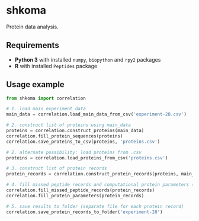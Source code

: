 shkoma
======
Protein data analysis.


## Requirements
* **Python 3** with installed `numpy`, `biopython` and `rpy2` packages
* **R** with installed `Peptides` package

## Usage example

```python
from shkoma import correlation

# 1. load main experiment data
main_data = correlation.load_main_data_from_csv('experiment-28.csv')

# 2. construct list of proteins using main_data
proteins = correlation.construct_proteins(main_data)
correlation.fill_protein_sequences(proteins)
correlation.save_proteins_to_csv(proteins, 'proteins.csv')

# 2. alternate possibility: load proteins from .csv
proteins = correlation.load_proteins_from_csv('proteins.csv')

# 3. construct list of protein records
protein_records = correlation.construct_protein_records(proteins, main_data)

# 4. fill missed peptide records and computational protein parameters (for each protein)
correlation.fill_missed_peptide_records(protein_records)
correlation.fill_protein_parameters(protein_records)

# 5. save results to folder (separate file for each protein record)
correlation.save_protein_records_to_folder('experiment-28')
```